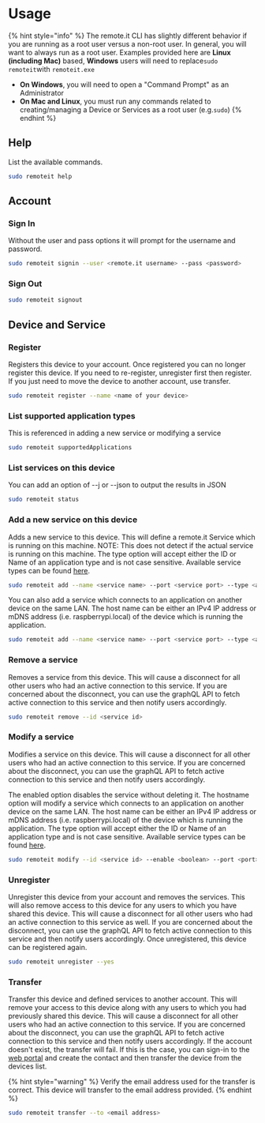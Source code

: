 # Usage

{% hint style="info" %}
The remote.it CLI has slightly different behavior if you are running as a root user versus a non-root user. In general, you will want to always run as a root user. Examples provided here are **Linux \(including Mac\)** based, **Windows** users will need to replace`sudo remoteit`with `remoteit.exe`

* **On Windows**, you will need to open a "Command Prompt" as an Administrator
* **On Mac and Linux**, you must run any commands related to creating/managing a Device or Services as a root user \(e.g.`sudo`\)
{% endhint %}

## Help

 List the available commands.

```bash
sudo remoteit help
```

## Account

### Sign In

Without the user and pass options it will prompt for the username and password.

```bash
sudo remoteit signin --user <remote.it username> --pass <password>
```

### Sign Out

```bash
sudo remoteit signout
```

## Device and Service

### Register

Registers this device to your account. Once registered you can no longer register this device. If you need to re-register, unregister first then register. If you just need to move the device to another account, use transfer.

```bash
sudo remoteit register --name <name of your device>
```

### List supported application types

This is referenced in adding a new service or modifying a service

```bash
sudo remoteit supportedApplications
```

### List services on this device

You can add an option of --j or --json to output the results in JSON

```bash
sudo remoteit status
```

### Add a new service on this device

Adds a new service to this device. This will define a remote.it Service which is running on this machine. NOTE: This does not detect if the actual service is running on this machine. The type option will accept either the ID or Name of an application type and is not case sensitive. Available service types can be found [here](usage.md#list-supported-application-types). 

```bash
sudo remoteit add --name <service name> --port <service port> --type <application type> 
```

You can also add a service which connects to an application on another device on the same LAN. The host name can be either an IPv4 IP address or mDNS address \(i.e. raspberrypi.local\) of the device which is running the application.

```bash
sudo remoteit add --name <service name> --port <service port> --type <application type> --hostname <hostname>
```

### Remove a service

Removes a service from this device. This will cause a disconnect for all other users who had an active connection to this service. If you are concerned about the disconnect, you can use the graphQL API to fetch active connection to this service and then notify users accordingly.

```bash
sudo remoteit remove --id <service id>
```

### Modify a service

Modifies a service on this device. This will cause a disconnect for all other users who had an active connection to this service. If you are concerned about the disconnect, you can use the graphQL API to fetch active connection to this service and then notify users accordingly. 

The enabled option disables the service without deleting it. The hostname option will modify a service which connects to an application on another device on the same LAN. The host name can be either an IPv4 IP address or mDNS address \(i.e. raspberrypi.local\) of the device which is running the application. The type option will accept either the ID or Name of an application type and is not case sensitive. Available service types can be found [here](usage.md#list-supported-application-types).

```bash
sudo remoteit modify --id <service id> --enable <boolean> --port <port> --hostname <hostname> --type <application type> 
```

### Unregister

Unregister this device from your account and removes the services. This will also remove access to this device for any users to which you have shared this device. This will cause a disconnect for all other users who had an active connection to this service as well. If you are concerned about the disconnect, you can use the graphQL API to fetch active connection to this service and then notify users accordingly. Once unregistered, this device can be registered again. 

```bash
sudo remoteit unregister --yes
```

### Transfer

Transfer this device and defined services to another account. This will remove your access to this device along with any users to which you had previously shared this device. This will cause a disconnect for all other users who had an active connection to this service. If you are concerned about the disconnect, you can use the graphQL API to fetch active connection to this service and then notify users accordingly. If the account doesn't exist, the transfer will fail. If this is the case, you can sign-in to the [web portal](https://link.remote.it/portal/contacts) and create the contact and then transfer the device from the devices list.

{% hint style="warning" %}
Verify the email address used for the transfer is correct. This device will transfer to the email address provided.
{% endhint %}

```bash
sudo remoteit transfer --to <email address>
```



